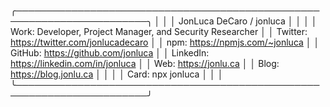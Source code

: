    ╭───────────────────────────────────────────────────────────────────────╮
   │                                                                       │
   │                  JonLuca DeCaro / jonluca                             │
   │                                                                       │
   │          Work:  Developer, Project Manager, and Security Researcher   │
   │       Twitter:  https://twitter.com/jonlucadecaro                     │
   │           npm:  https://npmjs.com/~jonluca                            │
   │        GitHub:  https://github.com/jonluca                            │
   │      LinkedIn:  https://linkedin.com/in/jonluca                       │
   │           Web:  https://jonlu.ca                                      │
   │          Blog:  https://blog.jonlu.ca                                 │
   │                                                                       │
   │          Card:  npx jonluca                                           │
   │                                                                       │
   ╰───────────────────────────────────────────────────────────────────────╯